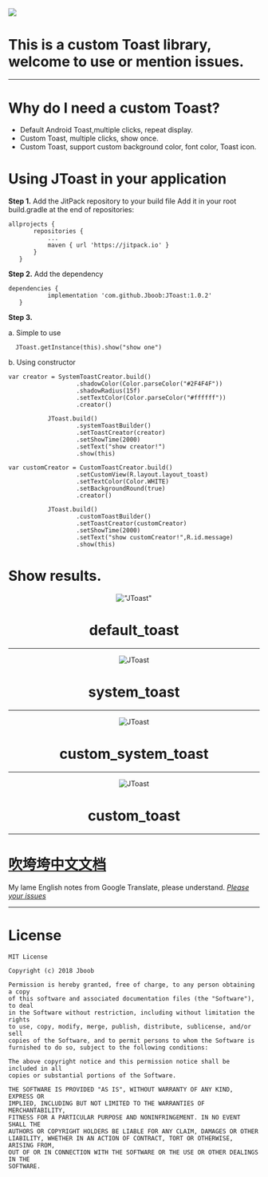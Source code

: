 [![](https://jitpack.io/v/Jboob/JToast.svg)](https://jitpack.io/#Jboob/JToast)
---
# This is a custom Toast library, welcome to use or mention issues.

---

# Why do I need a custom Toast?
- Default Android Toast,multiple clicks, repeat display.
- Custom Toast, multiple clicks, show once.
- Custom Toast, support custom background color, font color, Toast icon.

# Using JToast in your application
 **Step 1.** Add the JitPack repository to your build file
 Add it in your root build.gradle at the end of repositories:
 ```
allprojects {
		repositories {
			...
			maven { url 'https://jitpack.io' }
		}
	}
 ```
 **Step 2.** Add the dependency
 ```
 dependencies {
 	        implementation 'com.github.Jboob:JToast:1.0.2'
 	}
 ```
 **Step 3.**

 a. Simple to use
  ```
    JToast.getInstance(this).show("show one")
  ```
 b. Using constructor
 ```
 var creator = SystemToastCreator.build()
                    .shadowColor(Color.parseColor("#2F4F4F"))
                    .shadowRadius(15f)
                    .setTextColor(Color.parseColor("#ffffff"))
                    .creator()

            JToast.build()
                    .systemToastBuilder()
                    .setToastCreator(creator)
                    .setShowTime(2000)
                    .setText("show creator!")
                    .show(this)
 ```
 ```
 var customCreator = CustomToastCreator.build()
                    .setCustomView(R.layout.layout_toast)
                    .setTextColor(Color.WHITE)
                    .setBackgroundRound(true)
                    .creator()

            JToast.build()
                    .customToastBuilder()
                    .setToastCreator(customCreator)
                    .setShowTime(2000)
                    .setText("show customCreator!",R.id.message)
                    .show(this)
 ```
# Show results.
 <div align="center">

!["JToast"](https://github.com/Jboob/JToast/blob/master/images/default_toast.gif  "default_toast")

# default_toast

---

 </div>

 <div align="center">

![JToast](https://github.com/Jboob/JToast/blob/master/images/system_toast.gif "system_toast")

# system_toast

---

 </div>

 <div align="center">

![JToast](https://github.com/Jboob/JToast/blob/master/images/custom_system_toast.gif "custom_system_toast")

# custom_system_toast

---

 </div>

 <div align="center">

![JToast](https://github.com/Jboob/JToast/blob/master/images/custom_toast.gif "custom_toast")

# custom_toast

---

 </div>

# [吹垮垮中文文档](https://www.jianshu.com/p/9fbc9804bdc1)

My lame English notes from Google Translate, please understand. [ *Please your issues* ](https://github.com/Jboob/JToast/issues)

---

# License

 ```
MIT License

Copyright (c) 2018 Jboob

Permission is hereby granted, free of charge, to any person obtaining a copy
of this software and associated documentation files (the "Software"), to deal
in the Software without restriction, including without limitation the rights
to use, copy, modify, merge, publish, distribute, sublicense, and/or sell
copies of the Software, and to permit persons to whom the Software is
furnished to do so, subject to the following conditions:

The above copyright notice and this permission notice shall be included in all
copies or substantial portions of the Software.

THE SOFTWARE IS PROVIDED "AS IS", WITHOUT WARRANTY OF ANY KIND, EXPRESS OR
IMPLIED, INCLUDING BUT NOT LIMITED TO THE WARRANTIES OF MERCHANTABILITY,
FITNESS FOR A PARTICULAR PURPOSE AND NONINFRINGEMENT. IN NO EVENT SHALL THE
AUTHORS OR COPYRIGHT HOLDERS BE LIABLE FOR ANY CLAIM, DAMAGES OR OTHER
LIABILITY, WHETHER IN AN ACTION OF CONTRACT, TORT OR OTHERWISE, ARISING FROM,
OUT OF OR IN CONNECTION WITH THE SOFTWARE OR THE USE OR OTHER DEALINGS IN THE
SOFTWARE.
 ```
